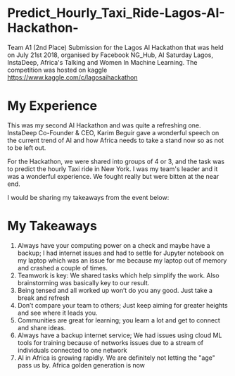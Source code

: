 # Predict_Hourly_Taxi_Ride-Lagos-AI-Hackathon-
Team A1 (2nd Place) Submission for the Lagos AI Hackathon that was held on July 21st 2018, organised by Facebook NG_Hub, AI Saturday Lagos, InstaDeep, Africa's Talking and Women In Machine Learning. The competition was hosted on kaggle https://www.kaggle.com/c/lagosaihackathon


# My Experience
This was my second AI Hackathon and was quite a refreshing one. InstaDeep Co-Founder & CEO, Karim Beguir gave a wonderful speech on the current trend of AI and how Africa needs to take a stand now so as not to be left out.

For the Hackathon, we were shared into groups of 4 or 3, and the task was to predict the hourly Taxi ride in New York.
I was my team's leader and it was a wonderful experience. We fought really but were bitten at the near end.

I would be sharing my takeaways from the event below:

# My Takeaways

1. Always have your computing power on a check and maybe have a backup; I had internet issues and had to settle for Jupyter notebook on my laptop which was an issue for me because my laptop out of memory and crashed a couple of times. 
2. Teamwork is key: We shared tasks which help simplify the work. Also brainstorming was basically key to our result. 
3. Being tensed and all worked up won’t do you any good. Just take a break and refresh 
4. Don’t compare your team to others; Just keep aiming for greater heights and see where it leads you.
5. Communities are great for learning; you learn a lot and get to connect and share ideas. 
6. Always have a backup internet service; We had issues using cloud ML tools for training because of networks issues due to a stream of individuals connected to one network
7. AI in Africa is growing rapidly. We are definitely not letting the "age" pass us by. Africa golden generation is now
